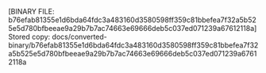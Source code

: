 [BINARY FILE: b76efab81355e1d6bda64fdc3a483160d3580598ff359c81bbefea7f32a5b525e5d780bfbeeae9a29b7b7ac74663e69666deb5c037ed071239a67612118a]
Stored copy: docs/converted-binary/b76efab81355e1d6bda64fdc3a483160d3580598ff359c81bbefea7f32a5b525e5d780bfbeeae9a29b7b7ac74663e69666deb5c037ed071239a67612118a

